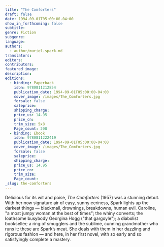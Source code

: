 ```yaml
---
title: "The Comforters"
draft: false
date: 1994-09-01T05:00:00-04:00
show_in_forthcoming: false
subtitle:
genre: Fiction
subgenre:
language:
authors:
  - author/muriel-spark.md
translators:
editors:
contributors:
featured_image:
description:
editions:
  - binding: Paperback
    isbn: 9780811212854
    publication_date: 1994-09-01T05:00:00-04:00
    cover_image: /images/The_Comforters.jpg
    forsale: false
    saleprice:
    shipping_charge:
    price_us: 14.95
    price_cn:
    trim_size: 5x8
    Page_count: 208
  - binding: Ebook
    isbn: 9780811222419
    publication_date: 1994-09-01T05:00:00-04:00
    cover_image: /images/The_Comforters.jpg
    forsale: false
    saleprice:
    shipping_charge:
    price_us: 14.95
    price_cn:
    trim_size:
    Page_count:
_slug: the-comforters
---
```


Delicious for its wit and poise, _The Comforters_ (1957) was a stunning debut. With her now signature air of easy, sunny eeriness, Spark lights up the darkest things — blackmail, drownings, breakdowns, human evil. Caroline, "a most jumpy woman at the best of times"; the whiny converts; the loathsome busybody Georgina Hogg ("that gargoyle"); a diabolist bookseller; a ring of smugglers and the sublime, cunning grandmother who runs it: these are Spark’s meat. She deals with them in her dazzling and rigorous fashion — and here, in her first novel, with so early and so satisfyingly complete a mastery.

